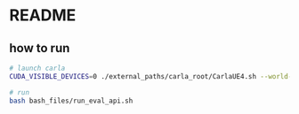 # README

## how to run
```bash
# launch carla
CUDA_VISIBLE_DEVICES=0 ./external_paths/carla_root/CarlaUE4.sh --world-port=2000 -prefer-nvidia

# run
bash bash_files/run_eval_api.sh

```